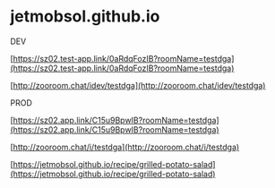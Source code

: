 # jetmobsol.github.io

DEV

[https://sz02.test-app.link/0aRdqFozIB?roomName=testdga](https://sz02.test-app.link/0aRdqFozIB?roomName=testdga)

[http://zooroom.chat/idev/testdga](http://zooroom.chat/idev/testdga)



PROD     

[https://sz02.app.link/C15u9BpwIB?roomName=testdga](https://sz02.app.link/C15u9BpwIB?roomName=testdga)

[http://zooroom.chat/i/testdga](http://zooroom.chat/i/testdga)



[https://jetmobsol.github.io/recipe/grilled-potato-salad](https://jetmobsol.github.io/recipe/grilled-potato-salad)
